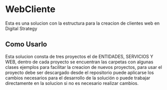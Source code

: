 
# WebCliente
Esta es una solucion con la estructura para la creacion de clientes web en Digital Strategy
## Como Usarlo
Esta solucion consta de tres proyectos el de ENTIDADES, SERVICIOS Y WEB, dentro de cada proyecto se encuentran las carpetas con algunas clases ejemplos para facilitar la creacion de nuevos proyectos, para usar el proyecto debe ser descargado desde el repositorio puede aplicarse los cambios necesarios para el desarrollo de la solución o puede trabajar directamente en la solucion si no es necesario realizar cambios.

